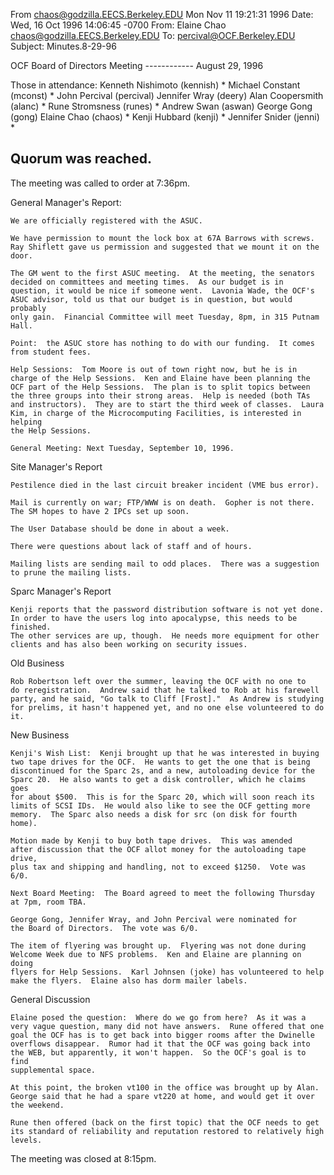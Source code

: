 
From chaos@godzilla.EECS.Berkeley.EDU Mon Nov 11 19:21:31 1996
Date: Wed, 16 Oct 1996 14:06:45 -0700
From: Elaine Chao <chaos@godzilla.EECS.Berkeley.EDU>
To: percival@OCF.Berkeley.EDU
Subject: Minutes.8-29-96

OCF Board of Directors Meeting
------------ August 29, 1996

Those in attendance:
Kenneth Nishimoto (kennish) *
Michael Constant (mconst) *
John Percival (percival)
Jennifer Wray (deery)
Alan Coopersmith (alanc) *
Rune Stromsness (runes) *
Andrew Swan (aswan)
George Gong (gong)
Elaine Chao (chaos) *
Kenji Hubbard (kenji) *
Jennifer Snider (jenni) *

Quorum was reached.
-----------------------------

The meeting was called to order at 7:36pm.

General Manager's Report:

	We are officially registered with the ASUC.

	We have permission to mount the lock box at 67A Barrows with screws.
    Ray Shiflett gave us permission and suggested that we mount it on the
    door.

	The GM went to the first ASUC meeting.  At the meeting, the senators
    decided on committees and meeting times.  As our budget is in 
    question, it would be nice if someone went.  Lavonia Wade, the OCF's
    ASUC advisor, told us that our budget is in question, but would probably
    only gain.  Financial Committee will meet Tuesday, 8pm, in 315 Putnam
    Hall.

	Point:  the ASUC store has nothing to do with our funding.  It comes
    from student fees.

	Help Sessions:  Tom Moore is out of town right now, but he is in
    charge of the Help Sessions.  Ken and Elaine have been planning the
    OCF part of the Help Sessions.  The plan is to split topics between
    the three groups into their strong areas.  Help is needed (both TAs
    and instructors).  They are to start the third week of classes.  Laura
    Kim, in charge of the Microcomputing Facilities, is interested in helping
    the Help Sessions.

	General Meeting: Next Tuesday, September 10, 1996.

Site Manager's Report

	Pestilence died in the last circuit breaker incident (VME bus error).

	Mail is currently on war; FTP/WWW is on death.  Gopher is not there.
    The SM hopes to have 2 IPCs set up soon.

	The User Database should be done in about a week.

	There were questions about lack of staff and of hours.

	Mailing lists are sending mail to odd places.  There was a suggestion
    to prune the mailing lists.

Sparc Manager's Report

	Kenji reports that the password distribution software is not yet done.
    In order to have the users log into apocalypse, this needs to be finished.
    The other services are up, though.  He needs more equipment for other
    clients and has also been working on security issues.

Old Business

	Rob Robertson left over the summer, leaving the OCF with no one to
    do reregistration.  Andrew said that he talked to Rob at his farewell
    party, and he said, "Go talk to Cliff [Frost]."  As Andrew is studying
    for prelims, it hasn't happened yet, and no one else volunteered to do
    it.

New Business

	Kenji's Wish List:  Kenji brought up that he was interested in buying
    two tape drives for the OCF.  He wants to get the one that is being
    discontinued for the Sparc 2s, and a new, autoloading device for the 
    Sparc 20.  He also wants to get a disk controller, which he claims goes
    for about $500.  This is for the Sparc 20, which will soon reach its
    limits of SCSI IDs.  He would also like to see the OCF getting more
    memory.  The Sparc also needs a disk for src (on disk for fourth home).

	Motion made by Kenji to buy both tape drives.  This was amended 
    after discussion that the OCF allot money for the autoloading tape drive,
    plus tax and shipping and handling, not to exceed $1250.  Vote was 6/0.

	Next Board Meeting:  The Board agreed to meet the following Thursday
    at 7pm, room TBA.

	George Gong, Jennifer Wray, and John Percival were nominated for
    the Board of Directors.  The vote was 6/0.

	The item of flyering was brought up.  Flyering was not done during
    Welcome Week due to NFS problems.  Ken and Elaine are planning on doing
    flyers for Help Sessions.  Karl Johnsen (joke) has volunteered to help
    make the flyers.  Elaine also has dorm mailer labels.

General Discussion

	Elaine posed the question:  Where do we go from here?  As it was a
    very vague question, many did not have answers.  Rune offered that one
    goal the OCF has is to get back into bigger rooms after the Dwinelle
    overflows disappear.  Rumor had it that the OCF was going back into 
    the WEB, but apparently, it won't happen.  So the OCF's goal is to find
    supplemental space.

	At this point, the broken vt100 in the office was brought up by Alan.
    George said that he had a spare vt220 at home, and would get it over 
    the weekend.

	Rune then offered (back on the first topic) that the OCF needs to get
    its standard of reliability and reputation restored to relatively high
    levels.

The meeting was closed at 8:15pm.


